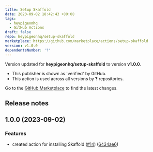 ```yaml
---
title: Setup Skaffold
date: 2023-09-02 18:42:43 +00:00
tags:
  - heypigeonhq
  - GitHub Actions
draft: false
repo: heypigeonhq/setup-skaffold
marketplace: https://github.com/marketplace/actions/setup-skaffold
version: v1.0.0
dependentsNumber: '?'
---
```



Version updated for **heypigeonhq/setup-skaffold** to version **v1.0.0**.
- This publisher is shown as 'verified' by GitHub.
- This action is used across all versions by **?** repositories.

Go to the [GitHub Marketplace](https://github.com/marketplace/actions/setup-skaffold) to find the latest changes.

## Release notes

## 1.0.0 (2023-09-02)


### Features

* created action for installing Skaffold ([#14](https://github.com/heypigeonhq/setup-skaffold/issues/14)) ([6434ae6](https://github.com/heypigeonhq/setup-skaffold/commit/6434ae6677c2a4a81cff64a3daa6be1ebc98aeb9))
